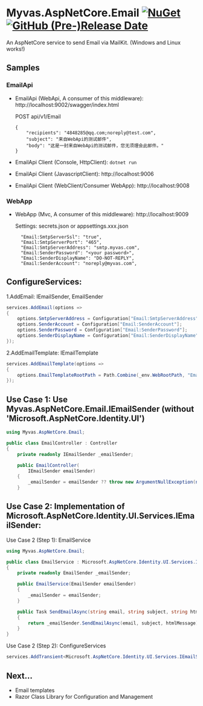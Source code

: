 
# Myvas.AspNetCore.Email [![NuGet](https://img.shields.io/nuget/v/Myvas.AspNetCore.Email.svg)](https://www.nuget.org/packages/Myvas.AspNetCore.Email) [![GitHub (Pre-)Release Date](https://img.shields.io/github/release-date-pre/myvas/AspNetCore.Email?label=github)](https://github.com/myvas/AspNetCore.Email)

An AspNetCore service to send Email via MailKit. (Windows and Linux works!)

## Samples
### EmailApi
- EmailApi (WebApi, A consumer of this middleware): http://localhost:9002/swagger/index.html

  POST api/v1/Email
  ```
  {
      "recipients": "4848285@qq.com;noreply@test.com",
      "subject": "来自WebApi的测试邮件",  
      "body": "这是一封来自WebApi的测试邮件，您无须理会此邮件。"
  }
  ```

- EmailApi Client (Console, HttpClient): `dotnet run`
- EmailApi Client (JavascriptClient): http://localhost:9006
- EmailApi Client (WebClient/Consumer WebApp): http://localhost:9008
    
### WebApp
- WebApp (Mvc, A consumer of this middleware): http://localhost:9009

  Settings: secrets.json or appsettings.xxx.json
  ```
    "Email:SmtpServerSsl": "true",
    "Email:SmtpServerPort": "465",
    "Email:SmtpServerAddress": "smtp.myvas.com",
    "Email:SenderPassword": "<your password>",
    "Email:SenderDisplayName": "DO-NOT-REPLY",
    "Email:SenderAccount": "noreply@myvas.com",
  ```

## ConfigureServices:
1.AddEmail: IEmailSender, EmailSender
```csharp
services.AddEmail(options =>
{
    options.SmtpServerAddress = Configuration["Email:SmtpServerAddress"];
    options.SenderAccount = Configuration["Email:SenderAccount"];
    options.SenderPassword = Configuration["Email:SenderPassword"];
    options.SenderDisplayName = Configuration["Email:SenderDisplayName"];
});
```

2.AddEmailTemplate: IEmailTemplate
```csharp
services.AddEmailTemplate(options =>
{
    options.EmailTemplateRootPath = Path.Combine(_env.WebRootPath, "EmailTemplates");
});
```

## Use Case 1: Use Myvas.AspNetCore.Email.IEmailSender (without 'Microsoft.AspNetCore.Identity.UI')
```csharp
using Myvas.AspNetCore.Email;

public class EmailController : Controller
{
    private readonly IEmailSender _emailSender;

    public EmailController(
        IEmailSender emailSender)
    {
        _emailSender = emailSender ?? throw new ArgumentNullException(nameof(emailSender));
    }
```

## Use Case 2: Implementation of Microsoft.AspNetCore.Identity.UI.Services.IEmailSender:
Use Case 2 (Step 1): EmailService
```csharp
using Myvas.AspNetCore.Email;

public class EmailService : Microsoft.AspNetCore.Identity.UI.Services.IEmailSender
{
    private readonly EmailSender _emailSender;

    public EmailService(EmailSender emailSender)
    {
        _emailSender = emailSender;
    }

    public Task SendEmailAsync(string email, string subject, string htmlMessage)
    {
        return _emailSender.SendEmailAsync(email, subject, htmlMessage);
    }
}
```

Use Case 2 (Step 2): ConfigureServices
```csharp
services.AddTransient<Microsoft.AspNetCore.Identity.UI.Services.IEmailSender, EmailService>();
```

## Next...
* Email templates
* Razor Class Library for Configuration and Management
